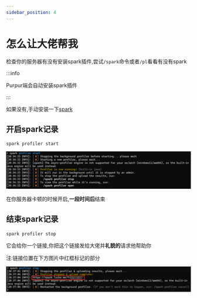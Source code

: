 ```yaml
---
sidebar_position: 4
---
```


# 怎么让大佬帮我

检查你的服务器有没有安装spark插件,尝试`/spark`命令或者`/pl`看看有没有spark

:::info

Purpur端会自动安装spark插件

:::

如果没有,手动安装一下[spark](https://www.spigotmc.org/resources/spark.57242/)

## 开启spark记录

```
spark profiler start
```

![](_images/怎么让大佬帮我/spark_start.png)

在你服务器卡顿的时候开启,**一段时间后**结束

## 结束spark记录

```
spark profiler stop
```

它会给你一个链接,你把这个链接发给大佬并**礼貌的**请求他帮助你

注:链接位置在下方图片中红框标记的部分

![](_images/怎么让大佬帮我/spark_stop.png)